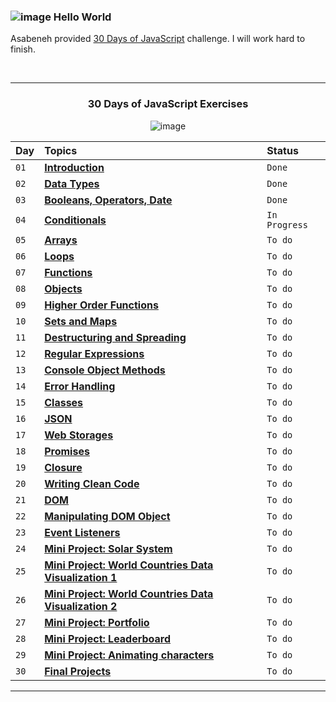 ### ![image](https://github.com/dogukankoc/ECommerceWebApplication/assets/109290790/f357b3c3-d0a0-4ab9-a06c-ff87ecea00c0) Hello World 

Asabeneh provided [30 Days of JavaScript](https://github.com/Asabeneh/30-Days-Of-JavaScript/tree/master) challenge. I will work hard to finish. 
<div align= "center">
<br/>
<hr/>

<h3 align="center">30 Days of JavaScript Exercises </h3>

![image](https://github.com/dogukankoc/30DaysOfJavaScriptExercises/assets/109290790/5f9726af-527c-4952-b19c-a20c763c237e)

| Day  | Topics                                                                                                                                  | Status       |
| :--- | :-------------------------------------------------------------------------------------------------------------------------------------- | :----------- |
| `01` | **[Introduction](https://github.com/dogukankoc/30DaysOfJavaScriptExercises/tree/main/Day1)**                                            | `Done`       |
| `02` | **[Data Types](https://github.com/dogukankoc/30DaysOfJavaScriptExercises/tree/main/Day2)**                                              | `Done`       | 
| `03` | **[Booleans, Operators, Date](https://github.com/dogukankoc/30DaysOfJavaScriptExercises/tree/main/Day3)**                               | `Done`       | 
| `04` | **[Conditionals](https://github.com/dogukankoc/30DaysOfJavaScriptExercises/tree/main/Day4)**                                            | `In Progress`| 
| `05` | **[Arrays](https://github.com/dogukankoc/30DaysOfJavaScriptExercises/tree/main/Day5)**                                                  | `To do`      | 
| `06` | **[Loops](https://github.com/dogukankoc/30DaysOfJavaScriptExercises/tree/main/Day6)**                                                   | `To do`      | 
| `07` | **[ Functions](https://github.com/dogukankoc/30DaysOfJavaScriptExercises/tree/main/Day7)**                                              | `To do`      | 
| `08` | **[Objects](https://github.com/dogukankoc/30DaysOfJavaScriptExercises/tree/main/Day8)**                                                 | `To do`      | 
| `09` | **[Higher Order Functions](https://github.com/dogukankoc/30DaysOfJavaScriptExercises/tree/main/Day9)**                                  | `To do`      | 
| `10` | **[Sets and Maps](https://github.com/dogukankoc/30DaysOfJavaScriptExercises/tree/main/Day10)**                                          | `To do`      | 
| `11` | **[Destructuring and Spreading](https://github.com/dogukankoc/30DaysOfJavaScriptExercises/tree/main/Day11)**                            | `To do`      | 
| `12` | **[Regular Expressions](https://github.com/dogukankoc/30DaysOfJavaScriptExercises/tree/main/Day12)**                                    | `To do`      | 
| `13` | **[Console Object Methods](https://github.com/dogukankoc/30DaysOfJavaScriptExercises/tree/main/Day13)**                                 | `To do`      | 
| `14` | **[Error Handling](https://github.com/dogukankoc/30DaysOfJavaScriptExercises/tree/main/Day14)**                                         | `To do`      | 
| `15` | **[Classes](https://github.com/dogukankoc/30DaysOfJavaScriptExercises/tree/main/Day15)**                                                | `To do`      | 
| `16` | **[JSON](https://github.com/dogukankoc/30DaysOfJavaScriptExercises/tree/main/Day16)**                                                   | `To do`      | 
| `17` | **[Web Storages](https://github.com/dogukankoc/30DaysOfJavaScriptExercises/tree/main/Day17)**                                           | `To do`      | 
| `18` | **[Promises](https://github.com/dogukankoc/30DaysOfJavaScriptExercises/tree/main/Day18)**                                               | `To do`      | 
| `19` | **[Closure](https://github.com/dogukankoc/30DaysOfJavaScriptExercises/tree/main/Day19)**                                                | `To do`      | 
| `20` | **[Writing Clean Code](https://github.com/dogukankoc/30DaysOfJavaScriptExercises/tree/main/Day20)**                                     | `To do`      | 
| `21` | **[DOM](https://github.com/dogukankoc/30DaysOfJavaScriptExercises/tree/main/Day21)**                                                    | `To do`      | 
| `22` | **[Manipulating DOM Object](https://github.com/dogukankoc/30DaysOfJavaScriptExercises/tree/main/Day22)**                                | `To do`      | 
| `23` | **[Event Listeners](https://github.com/dogukankoc/30DaysOfJavaScriptExercises/tree/main/Day23)**                                        | `To do`      | 
| `24` | **[Mini Project: Solar System](https://github.com/dogukankoc/30DaysOfJavaScriptExercises/tree/main/Day24)**                             | `To do`      | 
| `25` | **[Mini Project: World Countries Data Visualization 1](https://github.com/dogukankoc/30DaysOfJavaScriptExercises/tree/main/Day25)**     | `To do`      | 
| `26` | **[Mini Project: World Countries Data Visualization 2](https://github.com/dogukankoc/30DaysOfJavaScriptExercises/tree/main/Day26)**     | `To do`      | 
| `27` | **[Mini Project: Portfolio](https://github.com/dogukankoc/30DaysOfJavaScriptExercises/tree/main/Day27)**                                | `To do`      | 
| `28` | **[Mini Project: Leaderboard](https://github.com/dogukankoc/30DaysOfJavaScriptExercises/tree/main/Day28)**                              | `To do`      | 
| `29` | **[Mini Project: Animating characters](https://github.com/dogukankoc/30DaysOfJavaScriptExercises/tree/main/Day29)**                     | `To do`      | 
| `30` | **[Final Projects](https://github.com/dogukankoc/30DaysOfJavaScriptExercises/tree/main/Day30)**                                         | `To do`      | 

<hr/>
</div>
